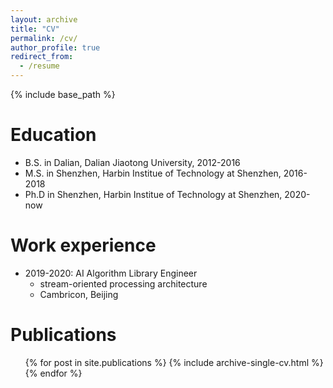 ```yaml
---
layout: archive
title: "CV"
permalink: /cv/
author_profile: true
redirect_from:
  - /resume
---
```


{% include base_path %}

Education
======
* B.S. in Dalian, Dalian Jiaotong University, 2012-2016
* M.S. in Shenzhen, Harbin Institue of Technology at Shenzhen, 2016-2018
* Ph.D in Shenzhen, Harbin Institue of Technology at Shenzhen, 2020-now

Work experience
======
* 2019-2020: AI Algorithm Library Engineer
  * stream-oriented processing architecture
  * Cambricon, Beijing
  
Publications
======
  <ul>{% for post in site.publications %}
    {% include archive-single-cv.html %}
  {% endfor %}</ul>
